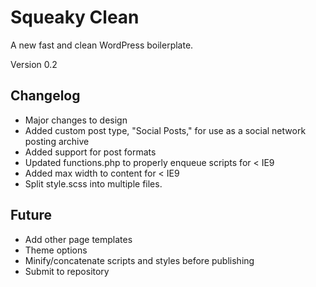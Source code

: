 Squeaky Clean
=============
A new fast and clean WordPress boilerplate.

Version 0.2


Changelog
---------
* Major changes to design
* Added custom post type, "Social Posts," for use as a social network posting archive
* Added support for post formats
* Updated functions.php to properly enqueue scripts for < IE9
* Added max width to content for < IE9
* Split style.scss into multiple files.


Future
------
* Add other page templates
* Theme options
* Minify/concatenate scripts and styles before publishing
* Submit to repository
